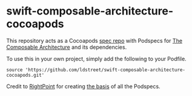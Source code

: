 # swift-composable-architecture-cocoapods

This repository acts as a Cocoapods [spec repo](https://guides.cocoapods.org/making/private-cocoapods.html) with Podspecs for [The Composable Architecture](https://github.com/pointfreeco/swift-composable-architecture) and its dependencies. 

To use this in your own project, simply add the following to your Podfile.

```
source 'https://github.com/ldstreet/swift-composable-architecture-cocoapods.git'
```

Credit to [RightPoint](https://github.com/Rightpoint) for creating [the basis](https://github.com/Rightpoint/swift-composable-architecture/tree/cocoapods-podspec) of all the Podspecs.
